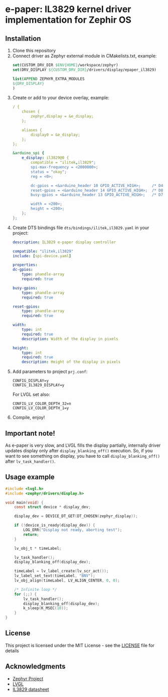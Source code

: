  # e-paper: IL3829 kernel driver implementation for Zephir OS

 ## Installation

 1. Clone this repository
 2. Connect driver as Zephyr external module in CMakelists.txt, example:
    ```cmake
    set(CUSTOM_DRV_DIR $ENV{HOME}/workspace/zephyr)
    set(DRV_DISPLAY ${CUSTOM_DRV_DIR}/drivers/display/epaper_il3829)

    list(APPEND ZEPHYR_EXTRA_MODULES
    ${DRV_DISPLAY}
    )
    ```
3. Create or add to your device overlay, example:
    ```yaml
    / {
        chosen {
            zephyr,display = &e_display;
        };

        aliases {
            display0 = &e_display;
        };
    };

    &arduino_spi {
        e_display: il3829@0 {
            compatible = "ilitek,il3829";
            spi-max-frequency = <2000000>;
            status = "okay";
            reg = <0>;

            dc-gpios = <&arduino_header 10 GPIO_ACTIVE_HIGH>;     /* D4 */
            reset-gpios = <&arduino_header 14 GPIO_ACTIVE_HIGH>;  /* D8 */
            busy-gpios = <&arduino_header 13 GPIO_ACTIVE_HIGH>;   /* D7 */

            width = <200>;
            height = <200>;
        };
    };
    ```
4. Create DTS bindings file `dts/bindings/ilitek,il3829.yaml` in your project:
    ```yaml
    description: IL3829 e-paper display controller

    compatible: "ilitek,il3829"
    include: [spi-device.yaml]

    properties:
    dc-gpios:
        type: phandle-array
        required: true

    busy-gpios:
        type: phandle-array
        required: true

    reset-gpios:
        type: phandle-array
        required: true

    width:
        type: int
        required: true
        description: Width of the display in pixels

    height:
        type: int
        required: true
        description: Height of the display in pixels

    ```
5. Add parameters to project `prj.conf`:
    ```
    CONFIG_DISPLAY=y
    CONFIG_IL3829_DISPLAY=y
    ```
    For LVGL set also:
    ```
    CONFIG_LV_COLOR_DEPTH_32=n
    CONFIG_LV_COLOR_DEPTH_1=y
    ```
6. Compile, enjoy!

## Important note!
As e-paper is very slow, and LVGL fills the display partially, internally driver updates display only after `display_blanking_off()` execution. So, if you want to see something on display, you have to call `display_blanking_off()` after `lv_task_handler()`.

## Usage example
```c
#include <lvgl.h>
#include <zephyr/drivers/display.h>

void main(void) {
    const struct device * display_dev;

    display_dev = DEVICE_DT_GET(DT_CHOSEN(zephyr_display));

    if (!device_is_ready(display_dev)) {
        LOG_ERR("Display not ready, aborting test");
        return;
    }

    lv_obj_t * timeLabel;

    lv_task_handler();
    display_blanking_off(display_dev);

    timeLabel = lv_label_create(lv_scr_act());
    lv_label_set_text(timeLabel, "BNV");
    lv_obj_align(timeLabel, LV_ALIGN_CENTER, 0, 0);

    /* Infinite loop */
    for (;;) {
        lv_task_handler();
        display_blanking_off(display_dev);
        k_sleep(K_MSEC(10));
    }
}
```

## License

 This project is licensed under the MIT License - see the [LICENSE](LICENSE) file for details

## Acknowledgments

 * [Zephyr Project](https://www.zephyrproject.org/)
 * [LVGL](https://lvgl.io/)
 * [IL3829 datasheet](https://www.e-paper-display.com/IL3829d045.pdf)
